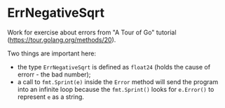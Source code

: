# ErrNegativeSqrt
Work for exercise about errors from "A Tour of Go" tutorial (https://tour.golang.org/methods/20).

Two things are important here:
- the type <code>ErrNegativeSqrt</code> is defined as <code>float24</code> (holds the cause of errorr - the bad number);
- a call to <code>fmt.Sprint(e)</code> inside the <code>Error</code> method will send the program into an infinite loop because the <code>fmt.Sprint()</code> looks for <code>e.Error()</code> to represent <code>e</code> as a string.
